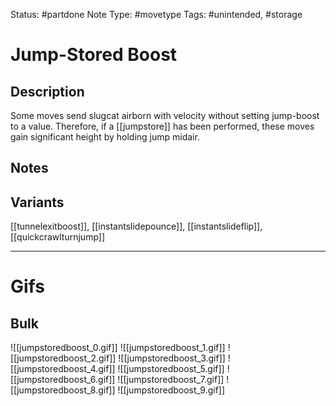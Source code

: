 Status: #partdone 
Note Type: #movetype
Tags: #unintended, #storage 

# Jump-Stored Boost
## Description
Some moves send slugcat airborn with velocity without setting jump-boost to a value. Therefore, if a [[jumpstore]] has been performed, these moves gain significant height by holding jump midair.

## Notes


## Variants
[[tunnelexitboost]], [[instantslidepounce]], [[instantslideflip]], [[quickcrawlturnjump]]

___
# Gifs
## Bulk
![[jumpstoredboost_0.gif]]
![[jumpstoredboost_1.gif]]
![[jumpstoredboost_2.gif]]
![[jumpstoredboost_3.gif]]
![[jumpstoredboost_4.gif]]
![[jumpstoredboost_5.gif]]
![[jumpstoredboost_6.gif]]
![[jumpstoredboost_7.gif]]
![[jumpstoredboost_8.gif]]
![[jumpstoredboost_9.gif]]